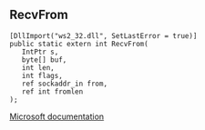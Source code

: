 ## RecvFrom

```
[DllImport("ws2_32.dll", SetLastError = true)]
public static extern int RecvFrom(
   IntPtr s,
   byte[] buf,
   int len,
   int flags,
   ref sockaddr_in from,
   ref int fromlen
);
```

[Microsoft documentation](https://docs.microsoft.com/en-us/windows/win32/winsock/recvfrom)
